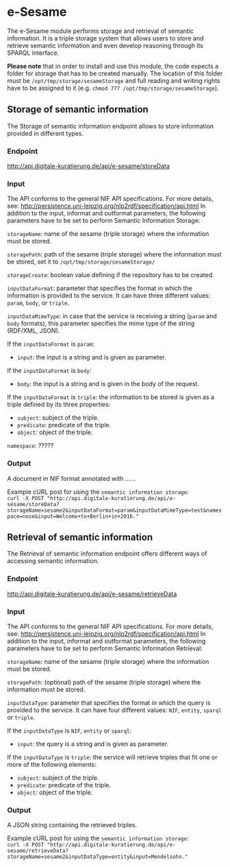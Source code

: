 # e-Sesame

The e-Sesame module performs storage and retrieval of semantic information. It is a triple storage system that allows users to store and retrieve semantic information and even develop reasoning through its SPARQL interface.

**Please note** that in order to install and use this module, the code expects a folder for storage that has to be created manually. The location of this folder must be `/opt/tmp/storage/sesameStorage` and full reading and writing rights have to be assigned to it (e.g. `chmod 777 /opt/tmp/storage/sesameStorage`).

## Storage of semantic information

The Storage of semantic information endpoint allows to store information provided in different types. 

### Endpoint

http://api.digitale-kuratierung.de/api/e-sesame/storeData

### Input
The API conforms to the general NIF API specifications. For more details, see: http://persistence.uni-leipzig.org/nlp2rdf/specification/api.html
In addition to the input, informat and outformat parameters, the following parameters have to be set to perform Semantic Information Storage:  

`storageName`: name of the sesame (triple storage) where the information must be stored.

`storagePath`: path of the sesame (triple storage) where the information must be stored, set it to `/opt/tmp/storage/sesameStorage/`

`storageCreate`: boolean value defining if the repository has to be created.

`inputDataFormat`: parameter that specifies the format in which the information is provided to the service. It can have three different values: `param`, `body`, or `triple`.

`inputDataMimeType`: in case that the service is receiving a string (`param` and `body` formats), this parameter specifies the mime type of the string (RDF/XML, JSON).

If the `inputDataFormat` is `param`: 
- `input`: the input is a string and is given as parameter. 

If the `inputDataFormat` is `body`: 
- `body`: the input is a string and is given in the body of the request. 

If the `inputDataFormat` is `triple`: the information to be stored is given as a triple defined by its three properties:  
- `subject`: subject of the triple.
- `predicate`: predicate of the triple.
- `object`: object of the triple.

`namespace`: ?????

### Output
A document in NIF format annotated with ......

Example cURL post for using the `semantic information storage`:  
`curl -X POST "http://api.digitale-kuratierung.de/api/e-sesame/storeData?storageName=sesame2&inputDataFormat=param&inputDataMimeType=text&namespace=nose&input=Welcome+to+Berlin+in+2016."`


## Retrieval of semantic information

The Retrieval of semantic information endpoint offers different ways of accessing semantic information. 

### Endpoint

http://api.digitale-kuratierung.de/api/e-sesame/retrieveData

### Input
The API conforms to the general NIF API specifications. For more details, see: http://persistence.uni-leipzig.org/nlp2rdf/specification/api.html
In addition to the input, informat and outformat parameters, the following parameters have to be set to perform Semantic Information Retrieval:  

`storageName`: name of the sesame (triple storage) where the information must be stored.

`storagePath`: (optional) path of the sesame (triple storage) where the information must be stored.

`inputDataType`: parameter that specifies the format in which the query is provided to the service. It can have four different values: `NIF`, `entity`, `sparql` or `triple`.

If the `inputDataType` is `NIF`, `entity` or `sparql`: 
- `input`: the query is a string and is given as parameter. 

If the `inputDataType` is `triple`: the service will retrieve triples that fit one or more of the following elements:
- `subject`: subject of the triple.
- `predicate`: predicate of the triple.
- `object`: object of the triple.

### Output
A JSON string containing the retrieved triples.

Example cURL post for using the `semantic information storage`:  
`curl -X POST "http://api.digitale-kuratierung.de/api/e-sesame/retrieveData?storageName=sesame2&inputDataType=entity&input=Mendelsohn."`

